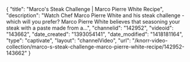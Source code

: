 {
    "title": "Marco's Steak Challenge | Marco Pierre White Recipe",
    "description": "Watch Chef Marco Pierre White and his steak challenge - which will you prefer? Marco Pierre White believes that seasoning your steak with a paste made from a...",
    "channelid": "142952",
    "videoid": "143662",
    "date_created": "1393054141",
    "date_modified": "1418181164",
    "type": "captivate",
    "layout": "channelVideo",
    "url": "\/knorr-video-collection\/marco-s-steak-challenge-marco-pierre-white-recipe\/142952-143662"
}